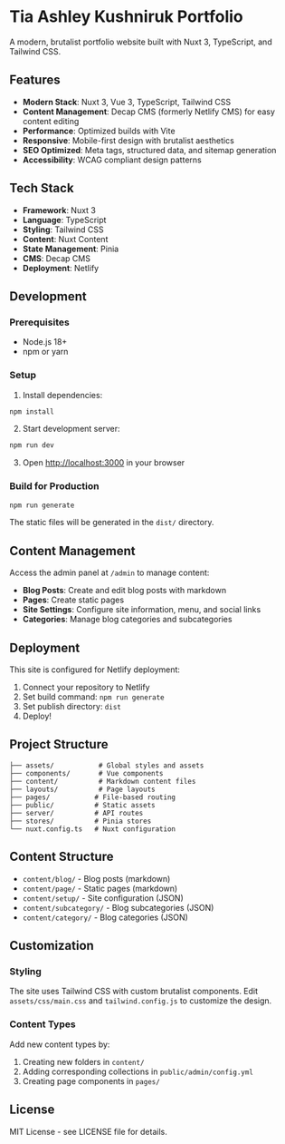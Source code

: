 # Tia Ashley Kushniruk Portfolio

A modern, brutalist portfolio website built with Nuxt 3, TypeScript, and Tailwind CSS.

## Features

- **Modern Stack**: Nuxt 3, Vue 3, TypeScript, Tailwind CSS
- **Content Management**: Decap CMS (formerly Netlify CMS) for easy content editing
- **Performance**: Optimized builds with Vite
- **Responsive**: Mobile-first design with brutalist aesthetics
- **SEO Optimized**: Meta tags, structured data, and sitemap generation
- **Accessibility**: WCAG compliant design patterns

## Tech Stack

- **Framework**: Nuxt 3
- **Language**: TypeScript
- **Styling**: Tailwind CSS
- **Content**: Nuxt Content
- **State Management**: Pinia
- **CMS**: Decap CMS
- **Deployment**: Netlify

## Development

### Prerequisites

- Node.js 18+ 
- npm or yarn

### Setup

1. Install dependencies:
```bash
npm install
```

2. Start development server:
```bash
npm run dev
```

3. Open [http://localhost:3000](http://localhost:3000) in your browser

### Build for Production

```bash
npm run generate
```

The static files will be generated in the `dist/` directory.

## Content Management

Access the admin panel at `/admin` to manage content:

- **Blog Posts**: Create and edit blog posts with markdown
- **Pages**: Create static pages
- **Site Settings**: Configure site information, menu, and social links
- **Categories**: Manage blog categories and subcategories

## Deployment

This site is configured for Netlify deployment:

1. Connect your repository to Netlify
2. Set build command: `npm run generate`
3. Set publish directory: `dist`
4. Deploy!

## Project Structure

```
├── assets/           # Global styles and assets
├── components/       # Vue components
├── content/          # Markdown content files
├── layouts/          # Page layouts
├── pages/           # File-based routing
├── public/          # Static assets
├── server/          # API routes
├── stores/          # Pinia stores
└── nuxt.config.ts   # Nuxt configuration
```

## Content Structure

- `content/blog/` - Blog posts (markdown)
- `content/page/` - Static pages (markdown)
- `content/setup/` - Site configuration (JSON)
- `content/subcategory/` - Blog subcategories (JSON)
- `content/category/` - Blog categories (JSON)

## Customization

### Styling

The site uses Tailwind CSS with custom brutalist components. Edit `assets/css/main.css` and `tailwind.config.js` to customize the design.

### Content Types

Add new content types by:
1. Creating new folders in `content/`
2. Adding corresponding collections in `public/admin/config.yml`
3. Creating page components in `pages/`

## License

MIT License - see LICENSE file for details.